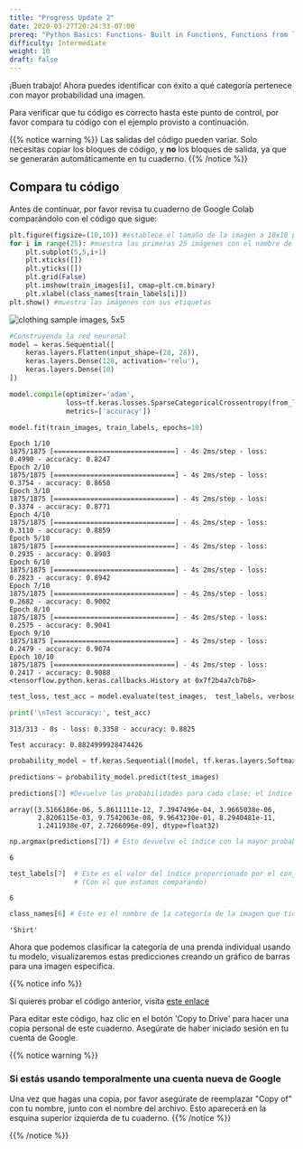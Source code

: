 ```yaml
---
title: "Progress Update 2"
date: 2020-03-27T20:24:33-07:00
prereq: "Python Basics: Functions- Built in Functions, Functions from libraries; Data Types- Strings, Numbers, Reading from Console; Data Structures- Lists, Tuples, Sets; Loops- For Loops"
difficulty: Intermediate
weight: 10
draft: false
---
```


¡Buen trabajo! Ahora puedes identificar con éxito a qué categoría pertenece con mayor probabilidad una imagen.

Para verificar que tu código es correcto hasta este punto de control, por favor compara tu código con el ejemplo provisto a continuación.

{{% notice warning %}}
Las salidas del código pueden variar. Solo necesitas copiar los bloques de código, y __no__ los bloques de salida, ya que se generarán automáticamente en tu cuaderno.
{{% /notice %}}

## Compara tu código

Antes de continuar, por favor revisa tu cuaderno de Google Colab comparándolo con el código que sigue:

```python
plt.figure(figsize=(10,10)) #establece el tamaño de la imagen a 10x10 píxeles
for i in range(25): #muestra las primeras 25 imágenes con el nombre de su clase
    plt.subplot(5,5,i+1)
    plt.xticks([])
    plt.yticks([])
    plt.grid(False)
    plt.imshow(train_images[i], cmap=plt.cm.binary) 
    plt.xlabel(class_names[train_labels[i]])
plt.show() #muestra las imágenes con sus etiquetas

```
![clothing sample images, 5x5](../media/PU2_25images.png "Clothing sample images")

```python
#Construyendo la red neuronal
model = keras.Sequential([ 
    keras.layers.Flatten(input_shape=(28, 28)), 
    keras.layers.Dense(128, activation='relu'),
    keras.layers.Dense(10)
])
```

```python
model.compile(optimizer='adam',
              loss=tf.keras.losses.SparseCategoricalCrossentropy(from_logits=True),
              metrics=['accuracy'])
```

```python
model.fit(train_images, train_labels, epochs=10) 
```

```
Epoch 1/10
1875/1875 [==============================] - 4s 2ms/step - loss: 0.4990 - accuracy: 0.8247
Epoch 2/10
1875/1875 [==============================] - 4s 2ms/step - loss: 0.3754 - accuracy: 0.8658
Epoch 3/10
1875/1875 [==============================] - 4s 2ms/step - loss: 0.3374 - accuracy: 0.8771
Epoch 4/10
1875/1875 [==============================] - 4s 2ms/step - loss: 0.3110 - accuracy: 0.8859
Epoch 5/10
1875/1875 [==============================] - 4s 2ms/step - loss: 0.2935 - accuracy: 0.8903
Epoch 6/10
1875/1875 [==============================] - 4s 2ms/step - loss: 0.2823 - accuracy: 0.8942
Epoch 7/10
1875/1875 [==============================] - 4s 2ms/step - loss: 0.2682 - accuracy: 0.9002
Epoch 8/10
1875/1875 [==============================] - 4s 2ms/step - loss: 0.2575 - accuracy: 0.9041
Epoch 9/10
1875/1875 [==============================] - 4s 2ms/step - loss: 0.2479 - accuracy: 0.9074
Epoch 10/10
1875/1875 [==============================] - 4s 2ms/step - loss: 0.2417 - accuracy: 0.9088
<tensorflow.python.keras.callbacks.History at 0x7f2b4a7cb7b8>
```

```python
test_loss, test_acc = model.evaluate(test_images,  test_labels, verbose=2)

print('\nTest accuracy:', test_acc)
```

```
313/313 - 0s - loss: 0.3358 - accuracy: 0.8825

Test accuracy: 0.8824999928474426
```

```python
probability_model = tf.keras.Sequential([model, tf.keras.layers.Softmax()])
```

```python
predictions = probability_model.predict(test_images)
```

```python
predictions[7] #Devuelve las probabilidades para cada clase; el índice con mayor probabilidad depende del valor del índice.
```

```
array([3.5166186e-06, 5.8611111e-12, 7.3947496e-04, 3.9665038e-06,
       2.8206115e-03, 9.7542063e-08, 9.9643230e-01, 8.2940481e-11,
       1.2411938e-07, 2.7266096e-09], dtype=float32)
```

```python
np.argmax(predictions[7]) # Esto devuelve el índice con la mayor probabilidad
```

```
6
```

```python
test_labels[7]  # Este es el valor del índice proporcionado por el conjunto de datos de prueba
                # (Con el que estamos comparando)
```

```
6
```

```python
class_names[6] # Este es el nombre de la categoría de la imagen que tiene la mayor probabilidad
```

```
'Shirt'
```

Ahora que podemos clasificar la categoría de una prenda individual usando tu modelo, visualizaremos estas predicciones creando un gráfico de barras para una imagen específica.

{{% notice info %}}

Si quieres probar el código anterior, visita <a href="https://colab.research.google.com/drive/1knoCeFRtcUbp1HyKKEQgYw9tgZsUeDk0?usp=sharing" target="_blank">este enlace</a>

Para editar este código, haz clic en el botón 'Copy to Drive' para hacer una copia personal de este cuaderno. Asegúrate de haber iniciado sesión en tu cuenta de Google.

{{% notice warning %}}
### Si estás usando temporalmente una cuenta nueva de Google
Una vez que hagas una copia, por favor asegúrate de reemplazar "Copy of" con tu nombre, junto con el nombre del archivo. Esto aparecerá en la esquina superior izquierda de tu cuaderno.
{{% /notice %}}

{{% /notice %}}